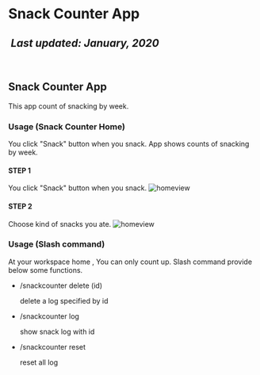 
# Snack Counter App 
​
_Last updated: January, 2020_
​
---
​
## Snack Counter App
This app count of snacking by week. 
​
### Usage (Snack Counter Home)
You click "Snack" button when you snack.
App shows counts of snacking by week.
​

#### STEP 1
You click "Snack" button when you snack.
![homeview](https://simacho.github.io/SnackCounter/inst00.jpg)

#### STEP 2
Choose kind of snacks you ate.
![homeview](https://simacho.github.io/SnackCounter/inst01.jpg)


### Usage (Slash command)
At your workspace home , You can only count up.
Slash command provide below some functions.
​
- /snackcounter delete (id)
​
    
    delete a log specified by id
​
- /snackcounter log
​
  
  show snack log with id
​
- /snackcounter reset
​
  
  reset all log
​
  
  
  
